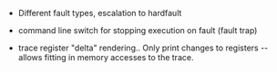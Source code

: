 - Different fault types, escalation to hardfault
- command line switch for stopping execution on fault (fault trap)

- trace register "delta" rendering.. 
Only print changes to registers
 -- allows fitting in memory accesses to the trace.